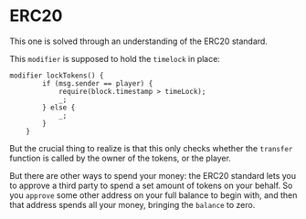 # ERC20

This one is solved through an understanding of the ERC20 standard.

This `modifier` is supposed to hold the `timelock` in place:

```solidity
modifier lockTokens() {
        if (msg.sender == player) {
            require(block.timestamp > timeLock);
            _;
        } else {
            _;
        }
    }
```

But the crucial thing to realize is that this only checks whether the `transfer` function is called by the owner of the tokens, or the player.

But there are other ways to spend your money: the ERC20 standard lets you to approve a third party to spend a set amount of tokens on your behalf. So you `approve` some other address on your full balance to begin with, and then that address spends all your money, bringing the `balance` to zero.
